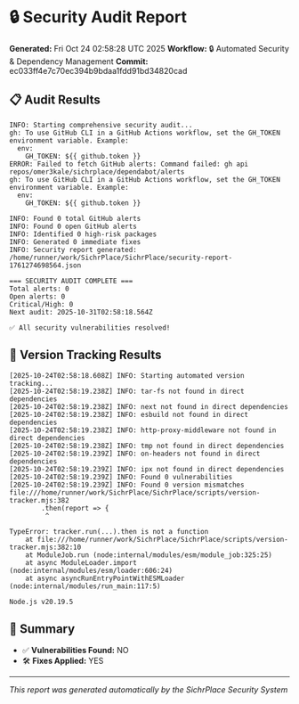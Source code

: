 # 🔒 Security Audit Report

**Generated:** Fri Oct 24 02:58:28 UTC 2025
**Workflow:** 🔒 Automated Security & Dependency Management
**Commit:** ec033ff4e7c70ec394b9bdaa1fdd91bd34820cad

## 📋 Audit Results
```
INFO: Starting comprehensive security audit...
gh: To use GitHub CLI in a GitHub Actions workflow, set the GH_TOKEN environment variable. Example:
  env:
    GH_TOKEN: ${{ github.token }}
ERROR: Failed to fetch GitHub alerts: Command failed: gh api repos/omer3kale/sichrplace/dependabot/alerts
gh: To use GitHub CLI in a GitHub Actions workflow, set the GH_TOKEN environment variable. Example:
  env:
    GH_TOKEN: ${{ github.token }}

INFO: Found 0 total GitHub alerts
INFO: Found 0 open GitHub alerts
INFO: Identified 0 high-risk packages
INFO: Generated 0 immediate fixes
INFO: Security report generated: /home/runner/work/SichrPlace/SichrPlace/security-report-1761274698564.json

=== SECURITY AUDIT COMPLETE ===
Total alerts: 0
Open alerts: 0
Critical/High: 0
Next audit: 2025-10-31T02:58:18.564Z

✅ All security vulnerabilities resolved!
```

## 🔄 Version Tracking Results
```
[2025-10-24T02:58:18.608Z] INFO: Starting automated version tracking...
[2025-10-24T02:58:19.238Z] INFO: tar-fs not found in direct dependencies
[2025-10-24T02:58:19.238Z] INFO: next not found in direct dependencies
[2025-10-24T02:58:19.238Z] INFO: esbuild not found in direct dependencies
[2025-10-24T02:58:19.238Z] INFO: http-proxy-middleware not found in direct dependencies
[2025-10-24T02:58:19.238Z] INFO: tmp not found in direct dependencies
[2025-10-24T02:58:19.239Z] INFO: on-headers not found in direct dependencies
[2025-10-24T02:58:19.239Z] INFO: ipx not found in direct dependencies
[2025-10-24T02:58:19.239Z] INFO: Found 0 vulnerabilities
[2025-10-24T02:58:19.239Z] INFO: Found 0 version mismatches
file:///home/runner/work/SichrPlace/SichrPlace/scripts/version-tracker.mjs:382
        .then(report => {
         ^

TypeError: tracker.run(...).then is not a function
    at file:///home/runner/work/SichrPlace/SichrPlace/scripts/version-tracker.mjs:382:10
    at ModuleJob.run (node:internal/modules/esm/module_job:325:25)
    at async ModuleLoader.import (node:internal/modules/esm/loader:606:24)
    at async asyncRunEntryPointWithESMLoader (node:internal/modules/run_main:117:5)

Node.js v20.19.5
```

## 🎯 Summary
- ✅ **Vulnerabilities Found:** NO
- 🛠️ **Fixes Applied:** YES

---
*This report was generated automatically by the SichrPlace Security System*
